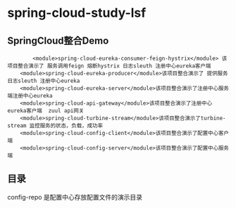 # spring-cloud-study-lsf

## SpringCloud整合Demo

    		<module>spring-cloud-eureka-consumer-feign-hystrix</module> 该项目整合演示了 服务调用feign 熔断hystrix 日志sleuth 注册中心eureka客户端 
		<module>spring-cloud-eureka-producer</module>该项目整合演示了 提供服务  日志sleuth 注册中心eureka 
		<module>spring-cloud-eureka-server</module>该项目整合演示了注册中心服务端注册中心eureka
		<module>spring-cloud-api-gateway</module>该项目整合演示了注册中心eureka客户端  zuul api网关
		<module>spring-cloud-turbine-stream</module>该项目整合演示了turbine-stream 监控服务的状态，负载，成功率
		<module>spring-cloud-config-client</module>该项目整合演示了配置中心客户端
		<module>spring-cloud-config-server</module>该项目整合演示了配置中心服务端
    
    
## 目录
config-repo 是配置中心存放配置文件的演示目录
